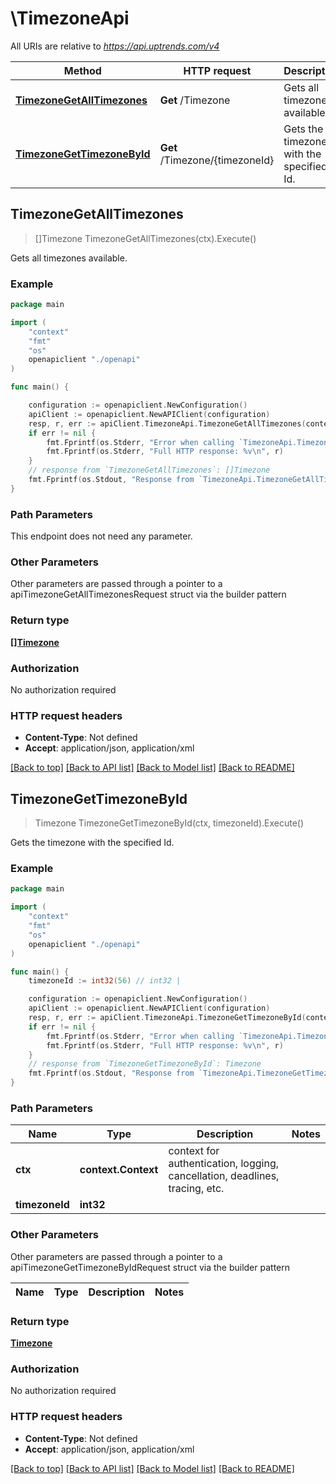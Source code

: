 # \TimezoneApi

All URIs are relative to *https://api.uptrends.com/v4*

Method | HTTP request | Description
------------- | ------------- | -------------
[**TimezoneGetAllTimezones**](TimezoneApi.md#TimezoneGetAllTimezones) | **Get** /Timezone | Gets all timezones available.
[**TimezoneGetTimezoneById**](TimezoneApi.md#TimezoneGetTimezoneById) | **Get** /Timezone/{timezoneId} | Gets the timezone with the specified Id.



## TimezoneGetAllTimezones

> []Timezone TimezoneGetAllTimezones(ctx).Execute()

Gets all timezones available.

### Example

```go
package main

import (
    "context"
    "fmt"
    "os"
    openapiclient "./openapi"
)

func main() {

    configuration := openapiclient.NewConfiguration()
    apiClient := openapiclient.NewAPIClient(configuration)
    resp, r, err := apiClient.TimezoneApi.TimezoneGetAllTimezones(context.Background()).Execute()
    if err != nil {
        fmt.Fprintf(os.Stderr, "Error when calling `TimezoneApi.TimezoneGetAllTimezones``: %v\n", err)
        fmt.Fprintf(os.Stderr, "Full HTTP response: %v\n", r)
    }
    // response from `TimezoneGetAllTimezones`: []Timezone
    fmt.Fprintf(os.Stdout, "Response from `TimezoneApi.TimezoneGetAllTimezones`: %v\n", resp)
}
```

### Path Parameters

This endpoint does not need any parameter.

### Other Parameters

Other parameters are passed through a pointer to a apiTimezoneGetAllTimezonesRequest struct via the builder pattern


### Return type

[**[]Timezone**](Timezone.md)

### Authorization

No authorization required

### HTTP request headers

- **Content-Type**: Not defined
- **Accept**: application/json, application/xml

[[Back to top]](#) [[Back to API list]](../README.md#documentation-for-api-endpoints)
[[Back to Model list]](../README.md#documentation-for-models)
[[Back to README]](../README.md)


## TimezoneGetTimezoneById

> Timezone TimezoneGetTimezoneById(ctx, timezoneId).Execute()

Gets the timezone with the specified Id.

### Example

```go
package main

import (
    "context"
    "fmt"
    "os"
    openapiclient "./openapi"
)

func main() {
    timezoneId := int32(56) // int32 | 

    configuration := openapiclient.NewConfiguration()
    apiClient := openapiclient.NewAPIClient(configuration)
    resp, r, err := apiClient.TimezoneApi.TimezoneGetTimezoneById(context.Background(), timezoneId).Execute()
    if err != nil {
        fmt.Fprintf(os.Stderr, "Error when calling `TimezoneApi.TimezoneGetTimezoneById``: %v\n", err)
        fmt.Fprintf(os.Stderr, "Full HTTP response: %v\n", r)
    }
    // response from `TimezoneGetTimezoneById`: Timezone
    fmt.Fprintf(os.Stdout, "Response from `TimezoneApi.TimezoneGetTimezoneById`: %v\n", resp)
}
```

### Path Parameters


Name | Type | Description  | Notes
------------- | ------------- | ------------- | -------------
**ctx** | **context.Context** | context for authentication, logging, cancellation, deadlines, tracing, etc.
**timezoneId** | **int32** |  | 

### Other Parameters

Other parameters are passed through a pointer to a apiTimezoneGetTimezoneByIdRequest struct via the builder pattern


Name | Type | Description  | Notes
------------- | ------------- | ------------- | -------------


### Return type

[**Timezone**](Timezone.md)

### Authorization

No authorization required

### HTTP request headers

- **Content-Type**: Not defined
- **Accept**: application/json, application/xml

[[Back to top]](#) [[Back to API list]](../README.md#documentation-for-api-endpoints)
[[Back to Model list]](../README.md#documentation-for-models)
[[Back to README]](../README.md)

